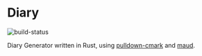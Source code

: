 # Diary

![build-status](https://travis-ci.org/sh4869/diary.svg?branch=master)

Diary Generator written in Rust, using [pulldown-cmark](https://github.com/google/pulldown-cmark) and [maud](https://github.com/lfairy/maud).
